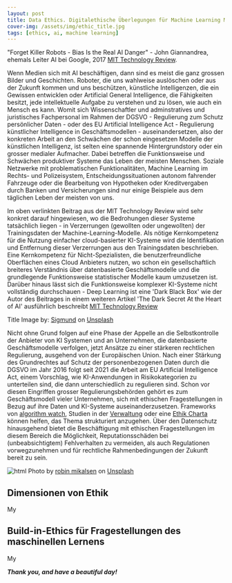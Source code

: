 ```yaml
---
layout: post
title: Data Ethics. Digitalethische Überlegungen für Machine Learning Modelle im produktiven Einsatz.  
cover-img: /assets/img/ethic_title.jpg
tags: [ethics, ai, machine learning]
---
```


"Forget Killer Robots - Bias Is the Real AI Danger" - John Giannandrea, ehemals Leiter AI bei Google, 2017 [MIT Technology Review](https://www.technologyreview.com/2017/10/03/241956/forget-killer-robotsbias-is-the-real-ai-danger/).

Wenn Medien sich mit AI beschäftigen, dann sind es meist die ganz grossen Bilder und Geschichten. Roboter, die uns wahlweise auslöschen oder aus der Zukunft kommen und uns beschützen, künstliche Intelligenzen, die ein Gewissen entwicklen oder Artificial General Intelligence, die Fähigkeiten besitzt, jede intellektuelle Aufgabe zu verstehen und zu lösen, wie auch ein Mensch es kann. Womit sich Wissenschaftler und adminstratives und juristisches Fachpersonal im Rahmen der DGSVO - Regulierung zum Schutz persönlicher Daten - oder des EU Artificial Intelligence Act - Regulierung künstlicher Intelligence in Geschäftsmodellen - auseinandersetzen, also der konkreten Arbeit an den Schwächen der schon eingesetzen Modelle der künstlichen Intelligenz, ist selten eine spannende Hintergrundstory oder ein grosser medialer Aufmacher. Dabei betreffen die Funktionsweise und Schwächen produktiver Systeme das Leben der meisten Menschen. Soziale Netzwerke mit problematischen Funktionalitäten, Machine Learning im Rechts- und Polizeisystem, Entscheidungssituationen autonom fahrender Fahrzeuge oder die Bearbeitung von Hypotheken oder Kreditvergaben durch Banken und Versicherungen sind nur einige Beispiele aus dem täglichen Leben der meisten von uns. 

Im oben verlinkten Beitrag aus der MIT Technology Review wird sehr konkret darauf hingewiesen, wo die Bedrohungen dieser Systeme tatsächlich liegen - in Verzerrungen (gewollten oder ungewollten) der Trainingsdaten der Machine-Learning-Modelle. Als nötige Kernkompetenz für die Nutzung einfacher cloud-basierter KI-Systeme wird die Identifikation und Entfernung dieser Verzerrungen aus den Trainingsdaten beschrieben. Eine Kernkompetenz für Nicht-Spezialisten, die benutzerfreundliche Oberflächen eines Cloud Anbieters nutzen, wo schon ein gesellschaftlich breiteres Verständnis über datenbasierte Geschäftsmodelle und die grundlegende Funktionsweise statistischer Modelle kaum umzusetzen ist. Darüber hinaus lässt sich die Funktionsweise komplexer KI-Systeme nicht vollständig durchschauen - Deep Learning ist eine 'Dark Black Box' wie der Autor des Beitrages in einem weiteren Artikel 'The Dark Secret At the Heart of AI' ausführlich beschreibt [MIT Technology Review](https://www.technologyreview.com/2017/04/11/5113/the-dark-secret-at-the-heart-of-ai/)

Title Image by: <a href="https://unsplash.com/@sigmund?utm_source=unsplash&utm_medium=referral&utm_content=creditCopyText">Sigmund</a> on <a href="https://unsplash.com/s/photos/ethics?utm_source=unsplash&utm_medium=referral&utm_content=creditCopyText">Unsplash</a>

Nicht ohne Grund folgen auf eine Phase der Appelle an die Selbstkontrolle der Anbieter von KI Systemen und an Unternehmen, die datenbasierte Geschäftsmodelle verfolgen, jetzt Ansätze zu einer stärkeren rechtlichen Regulierung, ausgehend von der Europäischen Union. Nach einer Stärkung des Grundrechtes auf Schutz der personenbezogenen Daten durch die DGSVO im Jahr 2016 folgt seit 2021 die Arbeit am EU Artificial Intelligence Act, einem Vorschlag, wie KI-Anwendungen in Risikokategorien zu unterteilen sind, die dann unterschiedlich zu regulieren sind. Schon vor diesen Eingriffen grosser Regulierungsbehörden gehört es zum Geschäftsmodell vieler Unternehmen, sich mit ethischen Fragestellungen in Bezug auf ihre Daten und KI-Systeme auseinanderzusetzen. Frameworks von [algorithm watch](https://algorithmwatch.org/en/ai-ethics-guidelines-global-inventory/), Studien in der [Verwaltung](https://www.zh.ch/de/news-uebersicht/medienmitteilungen/2021/04/kuenstliche-intelligenz-in-der-verwaltung-braucht-klare-leitlini.html) oder eine [Ethik Charta](https://www.swico.ch/de/wissen/normen-standards/swico-ethik-charta/) können helfen, das Thema strukturiert anzugehen. Über den Datenschutz hinausgehend bietet die Beschäftigung mit ethischen Fragestellungen im diesem Bereich die Möglichkeit, Reputationsschäden bei (unbeabsichtigtem) Fehlverhalten zu vermeiden, als auch Regulationen vorwegzunehmen und für rechtliche Rahmenbedingungen der Zukunft bereit zu sein.

![html](/assets/img/killer_robots.jpg)
Photo by <a href="https://unsplash.com/@robinmikalsen?utm_source=unsplash&utm_medium=referral&utm_content=creditCopyText">robin mikalsen</a> on <a href="https://unsplash.com/s/photos/robots?utm_source=unsplash&utm_medium=referral&utm_content=creditCopyText">Unsplash</a>
  

## Dimensionen von Ethik

My 

## Build-in-Ethics für Fragestellungen des maschinellen Lernens

My 

***Thank you, and have a beautiful day!***
